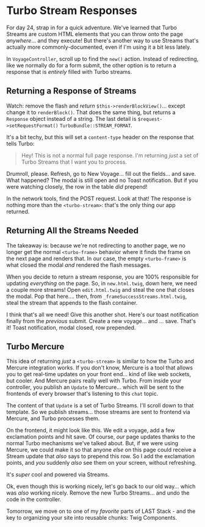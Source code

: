 # Turbo Stream Responses

For day 24, strap in for a quick adventure. We've learned that Turbo Streams are
custom HTML elements that you can throw onto the page *anywhere*... and they execute!
But there's another way to use Streams that's actually more commonly-documented,
even if I'm using it a bit less lately.

In `VoyageController`, scroll up to find the `new()` action. Instead of redirecting,
like we normally do for a form submit, the other option is to return a response
that is *entirely* filled with Turbo streams.

## Returning a Response of Streams

Watch: remove the flash and *return* `$this->renderBlockView()`... except change
it to `renderBlock()`. That does the same thing, but returns a `Response` object
instead of a string. The last detail is `$request->setRequestFormat()`
`TurboBundle::STREAM_FORMAT`.

It's a bit techy, but this will set a `content-type` header on the response that
tells Turbo:

> Hey! This is not a normal full page response. I'm returning *just* a set of
> Turbo Streams that I want you to process.

Drumroll, please. Refresh, go to New Voyage... fill out the fields... and
save. What happened? The modal is still open and no Toast notification. But if you
were watching closely, the row in the table *did* prepend!

In the network tools, find the POST request. Look at that! The response is
nothing more than the `<turbo-stream>`: that's the only thing our app returned.

## Returning All the Streams Needed

The takeaway is: because we're not redirecting to another page, we no
longer get the normal `<turbo-frame>` behavior where it finds the frame on the
next page and renders that. In our case, the empty `<turbo-frame>` is what
closed the modal *and* rendered the flash messages.

When you decide to return a stream response, you are 100% responsible for
updating *everything* on the page. So, in `new.html.twig`, down here,
we need a couple more streams! Open `edit.html.twig` and steal the one that closes
the modal. Pop that here.... then, from `_frameSuccessStreams.html.twig`, steal the
stream that appends to the flash container.

I think that's all we need! Give this another shot. Here's our toast notification
finally from the *previous* submit. Create a new voyage... and ... save. That's it!
Toast notification, modal closed, row prepended.

## Turbo Mercure

This idea of returning *just* a `<turbo-stream>` is similar to how the Turbo and
Mercure integration works. If you don't know, Mercure is a tool that allows you
to get real-time updates on your front end... kind of like web sockets, but cooler.
And Mercure pairs really well with Turbo. From inside your controller, you publish
an `Update` to Mercure... which will be sent to the frontends of every browser
that's listening to this `chat` topic.

The content of that `Update` is a set of Turbo Streams. I'll scroll down to that template.
So we publish streams... those streams are sent to frontend via Mercure, and Turbo
processes them.

On the frontend, it might look like this. We edit a voyage, add a few
exclamation points and hit save. Of course, *our* page updates thanks to the normal
Turbo mechanisms we've talked about. But, if we were using Mercure, we could make
it so that anyone *else* on this page could receive a Stream update that *also*
says to prepend this row. So I add the exclamation points, and *you* suddenly
*also* see them on your screen, without refreshing.

It's *super* cool and powered via Streams.

Ok, even though this is working nicely, let's go back to our old way... which was
*also* working nicely. Remove the new Turbo Streams... and undo the code in the
controller.

Tomorrow, we move on to one of my *favorite* parts of LAST Stack - and the key to
organizing your site into reusable chunks: Twig Components.
